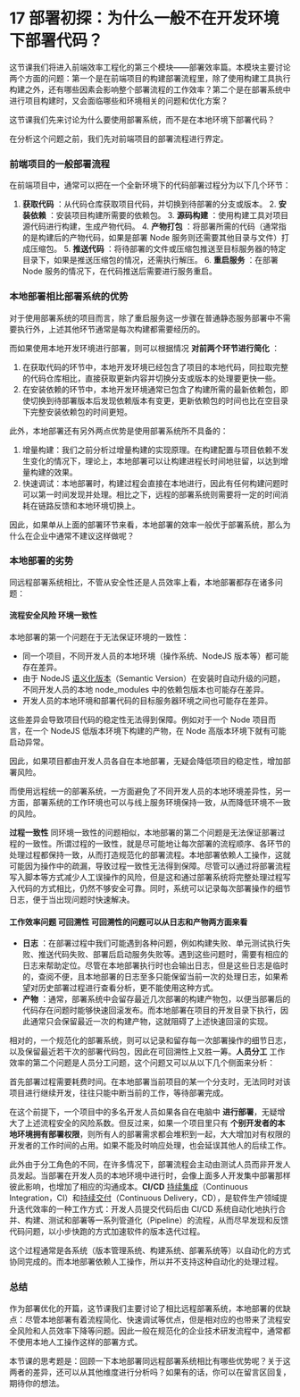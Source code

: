 # 17 部署初探：为什么一般不在开发环境下部署代码？

这节课我们将进入前端效率工程化的第三个模块——部署效率篇。本模块主要讨论两个方面的问题：第一个是在前端项目的构建部署流程里，除了使用构建工具执行构建之外，还有哪些因素会影响整个部署流程的工作效率？第二个是在部署系统中进行项目构建时，又会面临哪些和环境相关的问题和优化方案？

这节课我们先来讨论为什么要使用部署系统，而不是在本地环境下部署代码？

在分析这个问题之前，我们先对前端项目的部署流程进行界定。

### 前端项目的一般部署流程

在前端项目中，通常可以把在一个全新环境下的代码部署过程分为以下几个环节：

1. **获取代码** ：从代码仓库获取项目代码，并切换到待部署的分支或版本。
   2. **安装依赖** ：安装项目构建所需要的依赖包。
   3. **源码构建** ：使用构建工具对项目源代码进行构建，生成产物代码。
   4. **产物打包** ：将部署所需的代码（通常指的是构建后的产物代码，如果是部署 Node 服务则还需要其他目录与文件）打成压缩包。
   5. **推送代码** ：将待部署的文件或压缩包推送至目标服务器的特定目录下，如果是推送压缩包的情况，还需执行解压。
   6. **重启服务** ：在部署 Node 服务的情况下，在代码推送后需要进行服务重启。

### 本地部署相比部署系统的优势

对于使用部署系统的项目而言，除了重启服务这一步骤在普通静态服务部署中不需要执行外，上述其他环节通常是每次构建都需要经历的。

而如果使用本地开发环境进行部署，则可以根据情况 **对前两个环节进行简化** ：

1. 在获取代码的环节中，本地开发环境已经包含了项目的本地代码，同拉取完整的代码仓库相比，直接获取更新内容并切换分支或版本的处理要更快一些。
1. 在安装依赖的环节中，本地开发环境通常已包含了构建所需的最新依赖包，即使切换到待部署版本后发现依赖版本有变更，更新依赖包的时间也比在空目录下完整安装依赖包的时间更短。

此外，本地部署还有另外两点优势是使用部署系统所不具备的：

1. 增量构建：我们之前分析过增量构建的实现原理。在构建配置与项目依赖不发生变化的情况下，理论上，本地部署可以让构建进程长时间地驻留，以达到增量构建的效果。
1. 快速调试：本地部署时，构建过程会直接在本地进行，因此有任何构建问题时可以第一时间发现并处理。相比之下，远程的部署系统则需要将一定的时间消耗在链路反馈和本地环境切换上。

因此，如果单从上面的部署环节来看，本地部署的效率一般优于部署系统，那么为什么在企业中通常不建议这样做呢？

### 本地部署的劣势

同远程部署系统相比，不管从安全性还是人员效率上看，本地部署都存在诸多问题：

#### 流程安全风险 **环境一致性**

本地部署的第一个问题在于无法保证环境的一致性：

- 同一个项目，不同开发人员的本地环境（操作系统、NodeJS 版本等）都可能存在差异。
- 由于 NodeJS [语义化版本](https://docs.npmjs.com/about-semantic-versioning)（Semantic Version）在安装时自动升级的问题，不同开发人员的本地 node_modules 中的依赖包版本也可能存在差异。
- 开发人员的本地环境和部署代码的目标服务器环境之间也可能存在差异。

这些差异会导致项目代码的稳定性无法得到保障。例如对于一个 Node 项目而言，在一个 NodeJS 低版本环境下构建的产物，在 Node 高版本环境下就有可能启动异常。

因此，如果项目都由开发人员各自在本地部署，无疑会降低项目的稳定性，增加部署风险。

而使用远程统一的部署系统，一方面避免了不同开发人员的本地环境差异性，另一方面，部署系统的工作环境也可以与线上服务环境保持一致，从而降低环境不一致的风险。

**过程一致性** 同环境一致性的问题相似，本地部署的第二个问题是无法保证部署过程的一致性。所谓过程的一致性，就是尽可能地让每次部署的流程顺序、各环节的处理过程都保持一致，从而打造规范化的部署流程。本地部署依赖人工操作，这就可能因为操作中的疏漏，导致过程一致性无法得到保障。尽管可以通过将部署流程写入脚本等方式减少人工误操作的风险，但是这和通过部署系统将完整处理过程写入代码的方式相比，仍然不够安全可靠。同时，系统可以记录每次部署操作的细节日志，便于当出现问题时快速解决。

#### 工作效率问题 **可回溯性** 可回溯性的问题可以从日志和产物两方面来看

- **日志** ：在部署过程中我们可能遇到各种问题，例如构建失败、单元测试执行失败、推送代码失败、部署后启动服务失败等。遇到这些问题时，需要有相应的日志来帮助定位。尽管在本地部署执行时也会输出日志，但是这些日志是临时的，查阅不便，且本地部署的日志至多只能保留当前一次的处理日志，如果希望对历史部署过程进行查看分析，更不能使用这种方式。
- **产物** ：通常，部署系统中会留存最近几次部署的构建产物包，以便当部署后的代码存在问题时能够快速回滚发布。而本地部署在项目的开发目录下执行，因此通常只会保留最近一次的构建产物，这就阻碍了上述快速回滚的实现。

相对的，一个规范化的部署系统，则可以记录和留存每一次部署操作的细节日志，以及保留最近若干次的部署代码包，因此在可回溯性上又胜一筹。**人员分工** 工作效率的第二个问题是人员分工问题，这个问题又可以从以下几个侧面来分析：

首先部署过程需要耗费时间。在本地部署当前项目的某一个分支时，无法同时对该项目进行继续开发，往往只能中断当前的工作，等待部署完成。

在这个前提下，一个项目中的多名开发人员如果各自在电脑中 **进行部署**，无疑增大了上述流程安全的风险系数。但反过来，如果一个项目里只有 **个别开发者的本地环境拥有部署权限**，则所有人的部署需求都会堆积到一起，大大增加对有权限的开发者的工作时间的占用。如果不能及时响应处理，也会延误其他人的后续工作。

此外由于分工角色的不同，在许多情况下，部署流程会主动由测试人员而非开发人员发起。当部署在开发人员的本地环境中进行时，会像上面多人开发集中部署那样彼此影响，也增加了相应的沟通成本。**CI/CD** [持续集成](https://en.wikipedia.org/wiki/Continuous_integration)（Continuous Integration，CI）和[持续交付](https://en.wikipedia.org/wiki/Continuous_delivery)（Continuous Delivery，CD），是软件生产领域提升迭代效率的一种工作方式：开发人员提交代码后由 CI/CD 系统自动化地执行合并、构建、测试和部署等一系列管道化（Pipeline）的流程，从而尽早发现和反馈代码问题，以小步快跑的方式加速软件的版本迭代过程。

这个过程通常是各系统（版本管理系统、构建系统、部署系统等）以自动化的方式协同完成的。而本地部署依赖人工操作，所以并不支持这种自动化的处理过程。

### 总结

作为部署优化的开篇，这节课我们主要讨论了相比远程部署系统，本地部署的优缺点：尽管本地部署有着流程简化、快速调试等优点，但是相对应的也带来了流程安全风险和人员效率下降等问题。因此一般在规范化的企业技术研发流程中，通常都不使用本地人工操作这样的部署方式。

本节课的思考题是：回顾一下本地部署同远程部署系统相比有哪些优势呢？关于这两者的差异，还可以从其他维度进行分析吗？如果有的话，你可以在留言区回复，期待你的想法。
